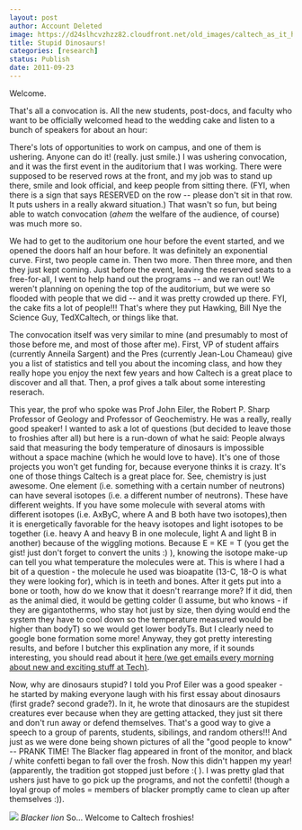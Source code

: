 ```yaml
---
layout: post
author: Account Deleted
image: https://d24slhcvzhzz82.cloudfront.net/old_images/caltech_as_it_happens/6a0105349b8251970b015435963642970c.jpg
title: Stupid Dinosaurs!  
categories: [research]
status: Publish
date: 2011-09-23
---
```


Welcome.

That's all a convocation is. All the new students, post-docs, and faculty who want to be officially welcomed head to the wedding cake and listen to a bunch of speakers for about an hour:

There's lots of opportunities to work on campus, and one of them is ushering. Anyone can do it! (really. just smile.) I was ushering convocation, and it was the first event in the auditorium that I was working. There were supposed to be reserved rows at the front, and my job was to stand up there, smile and look official, and keep people from sitting there. (FYI, when there is a sign that says RESERVED on the row -- please don't sit in that row. It puts ushers in a really akward situation.) That wasn't so fun, but being able to watch convocation (*ahem* the welfare of the audience, of course) was much more so.

We had to get to the auditorium one hour before the event started, and we opened the doors half an hour before. It was definitely an exponential curve. First, two people came in. Then two more. Then three more, and then they just kept coming. Just before the event, leaving the reserved seats to a free-for-all, I went to help hand out the programs -- and we ran out! We weren't planning on opening the top of the auditorium, but we were so flooded with people that we did -- and it was pretty crowded up there. FYI, the cake fits a lot of people!!! That's where they put Hawking, Bill Nye the Science Guy, TedXCaltech, or things like that.

The convocation itself was very similar to mine (and presumably to most of those before me, and most of those after me). First, VP of student affairs (currently Anneila Sargent) and the Pres (currently Jean-Lou Chameau) give you a list of statistics and tell you about the incoming class, and how they really hope you enjoy the next few years and how Caltech is a great place to discover and all that. Then, a prof gives a talk about some interesting reserach.

This year, the prof who spoke was Prof John Eiler, the Robert P. Sharp Professor of Geology and Professor of Geochemistry. He was a really, really good speaker! I wanted to ask a lot of questions (but decided to leave those to froshies after all) but here is a run-down of what he said:
People always said that measuring the body temperature of dinosaurs is impossible without a space machine (which he would love to have). It's one of those projects you won't get funding for, because everyone thinks it is crazy. It's one of those things Caltech is a great place for. See, chemistry is just awesome. One element (i.e. something with a certain number of neutrons) can have several isotopes (i.e. a different number of neutrons). These have different weights. If you have some molecule with several atoms with different isotopes (i.e. AxByC, where A and B both have two isotopes),then it is energetically favorable for the heavy isotopes and light isotopes to be together (i.e. heavy A and heavy B in one molecule, light A and light B in another) because of the wiggling motions. Because E = KE = T (you get the gist! just don't forget to convert the units :) ), knowing the isotope make-up can tell you what temperature the molecules were at. This is where I had a bit of a question - the molecule he used was bioapatite (13-C, 18-O is what they were looking for), which is in teeth and bones. After it gets put into a bone or tooth, how do we know that it doesn't rearrange more? If it did, then as the animal died, it would be getting colder (I assume, but who knows - if they are gigantotherms, who stay hot just by size, then dying would end the system they have to cool down so the temperature measured would be higher than bodyT) so we would get lower bodyTs. But I clearly need to google bone formation some more! Anyway, they got pretty interesting results, and before I butcher this explination any more, if it sounds interesting, you should read about it [here (we get emails every morning about new and exciting stuff at Tech](https://media.caltech.edu/press_releases/13429)[)](https://media.caltech.edu/press_releases/13429).

Now, why are dinosaurs stupid? I told you Prof Eiler was a good speaker - he started by making everyone laugh with his first essay about dinosaurs (first grade? second grade?). In it, he wrote that dinosaurs are the stupidest creatures ever because when they are getting attacked, they just sit there and don't run away or defend themselves. That's a good way to give a speech to a group of parents, students, sibilings, and random others!!!
And just as we were done being shown pictures of all the "good people to know" -- PRANK TIME! The Blacker flag appeared in front of the monitor, and black / white confetti began to fall over the frosh. Now this didn't happen my year! (apparently, the tradition got stopped just before :( ). I was pretty glad that ushers just have to go pick up the programs, and not the confetti! (though a loyal group of moles = members of blacker promptly came to clean up after themselves :)).


![](https://d24slhcvzhzz82.cloudfront.net/old_images/caltech_as_it_happens/6a0105349b8251970b014e8bb6d0bd970d.jpg)
*Blacker lion*
So... Welcome to Caltech froshies!
